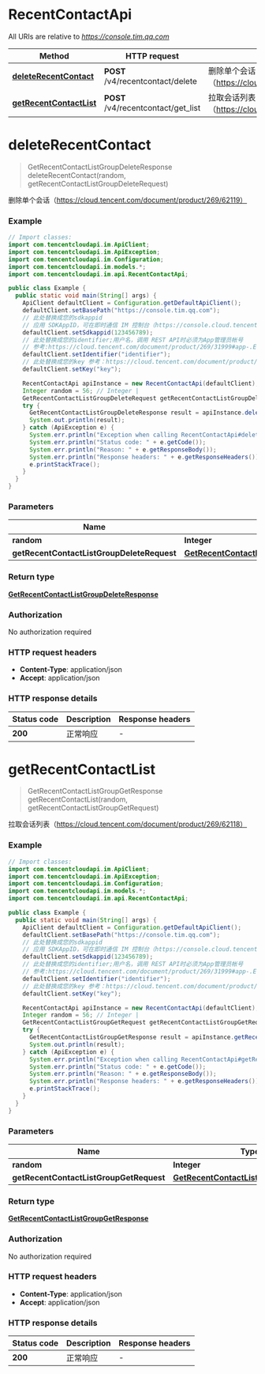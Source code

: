 # RecentContactApi

All URIs are relative to *https://console.tim.qq.com*

| Method | HTTP request | Description |
|------------- | ------------- | -------------|
| [**deleteRecentContact**](RecentContactApi.md#deleteRecentContact) | **POST** /v4/recentcontact/delete | 删除单个会话（https://cloud.tencent.com/document/product/269/62119） |
| [**getRecentContactList**](RecentContactApi.md#getRecentContactList) | **POST** /v4/recentcontact/get_list | 拉取会话列表（https://cloud.tencent.com/document/product/269/62118） |


<a name="deleteRecentContact"></a>
# **deleteRecentContact**
> GetRecentContactListGroupDeleteResponse deleteRecentContact(random, getRecentContactListGroupDeleteRequest)

删除单个会话（https://cloud.tencent.com/document/product/269/62119）

### Example
```java
// Import classes:
import com.tencentcloudapi.im.ApiClient;
import com.tencentcloudapi.im.ApiException;
import com.tencentcloudapi.im.Configuration;
import com.tencentcloudapi.im.models.*;
import com.tencentcloudapi.im.api.RecentContactApi;

public class Example {
  public static void main(String[] args) {
    ApiClient defaultClient = Configuration.getDefaultApiClient();
    defaultClient.setBasePath("https://console.tim.qq.com");
    // 此处替换成您的sdkappid
    // 应用 SDKAppID，可在即时通信 IM 控制台（https://console.cloud.tencent.com/im） 的应用卡片中获取。
    defaultClient.setSdkappid(123456789);
    // 此处替换成您的identifier;用户名，调用 REST API时必须为App管理员帐号
    // 参考:https://cloud.tencent.com/document/product/269/31999#app-.E7.AE.A1.E7.90.86.E5.91.98
    defaultClient.setIdentifier("identifier");
    // 此处替换成您的key 参考：https://cloud.tencent.com/document/product/269/32688#getkey
    defaultClient.setKey("key");

    RecentContactApi apiInstance = new RecentContactApi(defaultClient);
    Integer random = 56; // Integer | 
    GetRecentContactListGroupDeleteRequest getRecentContactListGroupDeleteRequest = new GetRecentContactListGroupDeleteRequest(); // GetRecentContactListGroupDeleteRequest | 
    try {
      GetRecentContactListGroupDeleteResponse result = apiInstance.deleteRecentContact(random, getRecentContactListGroupDeleteRequest);
      System.out.println(result);
    } catch (ApiException e) {
      System.err.println("Exception when calling RecentContactApi#deleteRecentContact");
      System.err.println("Status code: " + e.getCode());
      System.err.println("Reason: " + e.getResponseBody());
      System.err.println("Response headers: " + e.getResponseHeaders());
      e.printStackTrace();
    }
  }
}
```

### Parameters

| Name | Type | Description  | Notes |
|------------- | ------------- | ------------- | -------------|
| **random** | **Integer**|  | |
| **getRecentContactListGroupDeleteRequest** | [**GetRecentContactListGroupDeleteRequest**](GetRecentContactListGroupDeleteRequest.md)|  | [optional] |

### Return type

[**GetRecentContactListGroupDeleteResponse**](GetRecentContactListGroupDeleteResponse.md)

### Authorization

No authorization required

### HTTP request headers

 - **Content-Type**: application/json
 - **Accept**: application/json

### HTTP response details
| Status code | Description | Response headers |
|-------------|-------------|------------------|
| **200** | 正常响应 |  -  |

<a name="getRecentContactList"></a>
# **getRecentContactList**
> GetRecentContactListGroupGetResponse getRecentContactList(random, getRecentContactListGroupGetRequest)

拉取会话列表（https://cloud.tencent.com/document/product/269/62118）

### Example
```java
// Import classes:
import com.tencentcloudapi.im.ApiClient;
import com.tencentcloudapi.im.ApiException;
import com.tencentcloudapi.im.Configuration;
import com.tencentcloudapi.im.models.*;
import com.tencentcloudapi.im.api.RecentContactApi;

public class Example {
  public static void main(String[] args) {
    ApiClient defaultClient = Configuration.getDefaultApiClient();
    defaultClient.setBasePath("https://console.tim.qq.com");
    // 此处替换成您的sdkappid
    // 应用 SDKAppID，可在即时通信 IM 控制台（https://console.cloud.tencent.com/im） 的应用卡片中获取。
    defaultClient.setSdkappid(123456789);
    // 此处替换成您的identifier;用户名，调用 REST API时必须为App管理员帐号
    // 参考:https://cloud.tencent.com/document/product/269/31999#app-.E7.AE.A1.E7.90.86.E5.91.98
    defaultClient.setIdentifier("identifier");
    // 此处替换成您的key 参考：https://cloud.tencent.com/document/product/269/32688#getkey
    defaultClient.setKey("key");

    RecentContactApi apiInstance = new RecentContactApi(defaultClient);
    Integer random = 56; // Integer | 
    GetRecentContactListGroupGetRequest getRecentContactListGroupGetRequest = new GetRecentContactListGroupGetRequest(); // GetRecentContactListGroupGetRequest | 
    try {
      GetRecentContactListGroupGetResponse result = apiInstance.getRecentContactList(random, getRecentContactListGroupGetRequest);
      System.out.println(result);
    } catch (ApiException e) {
      System.err.println("Exception when calling RecentContactApi#getRecentContactList");
      System.err.println("Status code: " + e.getCode());
      System.err.println("Reason: " + e.getResponseBody());
      System.err.println("Response headers: " + e.getResponseHeaders());
      e.printStackTrace();
    }
  }
}
```

### Parameters

| Name | Type | Description  | Notes |
|------------- | ------------- | ------------- | -------------|
| **random** | **Integer**|  | |
| **getRecentContactListGroupGetRequest** | [**GetRecentContactListGroupGetRequest**](GetRecentContactListGroupGetRequest.md)|  | [optional] |

### Return type

[**GetRecentContactListGroupGetResponse**](GetRecentContactListGroupGetResponse.md)

### Authorization

No authorization required

### HTTP request headers

 - **Content-Type**: application/json
 - **Accept**: application/json

### HTTP response details
| Status code | Description | Response headers |
|-------------|-------------|------------------|
| **200** | 正常响应 |  -  |

